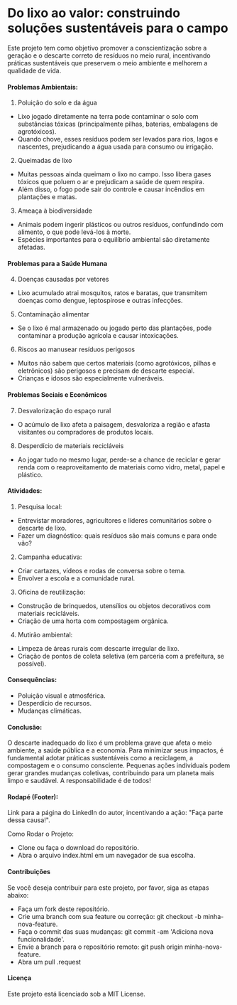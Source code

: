 # Do lixo ao valor: construindo soluções sustentáveis para o campo
Este projeto tem como objetivo promover a conscientização sobre a geração e o descarte correto de resíduos no meio rural, incentivando práticas sustentáveis que preservem o meio ambiente e melhorem a qualidade de vida.

#### Problemas Ambientais:
1. Poluição do solo e da água
* Lixo jogado diretamente na terra pode contaminar o solo com substâncias tóxicas (principalmente pilhas, baterias, embalagens de agrotóxicos).
* Quando chove, esses resíduos podem ser levados para rios, lagos e nascentes, prejudicando a água usada para consumo ou irrigação.

2. Queimadas de lixo
* Muitas pessoas ainda queimam o lixo no campo. Isso libera gases tóxicos que poluem o ar e prejudicam a saúde de quem respira.
* Além disso, o fogo pode sair do controle e causar incêndios em plantações e matas.

3. Ameaça à biodiversidade
* Animais podem ingerir plásticos ou outros resíduos, confundindo com alimento, o que pode levá-los à morte.
* Espécies importantes para o equilíbrio ambiental são diretamente afetadas.
#### Problemas para a Saúde Humana
4. Doenças causadas por vetores
* Lixo acumulado atrai mosquitos, ratos e baratas, que transmitem doenças como dengue, leptospirose e outras infecções.

5. Contaminação alimentar
* Se o lixo é mal armazenado ou jogado perto das plantações, pode contaminar a produção agrícola e causar intoxicações.

6. Riscos ao manusear resíduos perigosos
* Muitos não sabem que certos materiais (como agrotóxicos, pilhas e eletrônicos) são perigosos e precisam de descarte especial.
* Crianças e idosos são especialmente vulneráveis.

#### Problemas Sociais e Econômicos
7. Desvalorização do espaço rural
* O acúmulo de lixo afeta a paisagem, desvaloriza a região e afasta visitantes ou compradores de produtos locais.

8. Desperdício de materiais recicláveis
* Ao jogar tudo no mesmo lugar, perde-se a chance de reciclar e gerar renda com o reaproveitamento de materiais como vidro, metal, papel e plástico.

#### Atividades:
1. Pesquisa local:
* Entrevistar moradores, agricultores e líderes comunitários sobre o descarte de lixo.
* Fazer um diagnóstico: quais resíduos são mais comuns e para onde vão?

2. Campanha educativa:
* Criar cartazes, vídeos e rodas de conversa sobre o tema.
* Envolver a escola e a comunidade rural.

3. Oficina de reutilização:
* Construção de brinquedos, utensílios ou objetos decorativos com materiais recicláveis.
* Criação de uma horta com compostagem orgânica.

4. Mutirão ambiental:
* Limpeza de áreas rurais com descarte irregular de lixo.
* Criação de pontos de coleta seletiva (em parceria com a prefeitura, se possível).

#### Consequências:

* Poluição visual e atmosférica.
* Desperdício de recursos.
* Mudanças climáticas.

#### Conclusão:

O descarte inadequado do lixo é um problema grave que afeta o meio ambiente, a saúde pública e a economia. Para minimizar seus impactos, é fundamental adotar práticas sustentáveis como a reciclagem, a compostagem e o consumo consciente. Pequenas ações individuais podem gerar grandes mudanças coletivas, contribuindo para um planeta mais limpo e saudável. A responsabilidade é de todos!

#### Rodapé (Footer):

Link para a página do LinkedIn do autor, incentivando a ação: "Faça parte dessa causa!".

Como Rodar o Projeto:
* Clone ou faça o download do repositório.
* Abra o arquivo index.html em um navegador de sua escolha.

#### Contribuições
Se você deseja contribuir para este projeto, por favor, siga as etapas abaixo:
* Faça um fork deste repositório.
* Crie uma branch com sua feature ou correção: git checkout -b minha-nova-feature.
* Faça o commit das suas mudanças: git commit -am 'Adiciona nova funcionalidade'.
* Envie a branch para o repositório remoto: git push origin minha-nova-feature.
* Abra um pull .request

#### Licença
Este projeto está licenciado sob a MIT License.